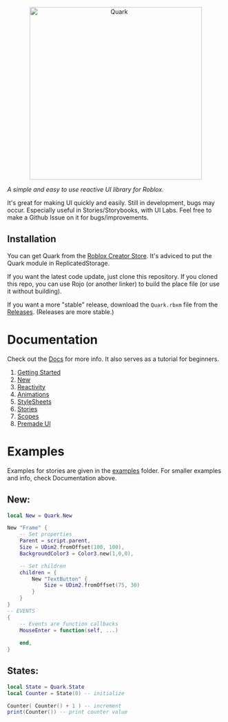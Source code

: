 <div align="center">

<img width="400" alt="Quark" src="https://github.com/user-attachments/assets/2cc3f03e-4328-4106-9e38-70f731548862">

</div>

_A simple and easy to use reactive UI library for Roblox._

It's great for making UI quickly and easily. Still in development, bugs may occur. Especially useful in Stories/Storybooks, with UI Labs. Feel free to make a Github Issue on it for bugs/improvements.

## Installation

You can get Quark from the [Roblox Creator Store](https://create.roblox.com/store/asset/105183088809550).
It's adviced to put the Quark module in ReplicatedStorage.

If you want the latest code update, just clone this repository. If you cloned this repo, you can use Rojo (or another linker) to build the place file (or use it without building).

If you want a more "stable" release, download the `Quark.rbxm` file from the [Releases](github.com/creepersaur/Quark/Releases). (Releases are more stable.)

# Documentation

Check out the [Docs](./docs/) for more info. It also serves as a tutorial for beginners.

1. [Getting Started](./docs/1.GettingStarted.md)
2. [New](./docs/2.New.md)
3. [Reactivity](./docs/3.Reactivity.md)
4. [Animations](./docs/4.Animations.md)
5. [StyleSheets](./docs/5.StyleSheets.md)
6. [Stories](./docs/6.Stories.md)
7. [Scopes](./docs/7.Scopes.md)
8. [Premade UI](./docs/8.PremadeUI.md)

# Examples

Examples for stories are given in the [examples](./src/examples/) folder. For smaller examples and info, check Documentation above.

## New:

```lua
local New = Quark.New

New "Frame" {
	-- Set properties
    Parent = script.parent,
    Size = UDim2.fromOffset(100, 100),
    BackgroundColor3 = Color3.new(1,0,0),

	-- Set children
    children = {
        New "TextButton" {
            Size = UDim2.fromOffset(75, 30)
        }
    }
}
-- EVENTS
{
	-- Events are function callbacks
	MouseEnter = function(self, ...)
		
	end,
}
```

## States:

```lua
local State = Quark.State
local Counter = State(0) -- initialize

Counter( Counter() + 1 ) -- increment
print(Counter()) -- print counter value
```
